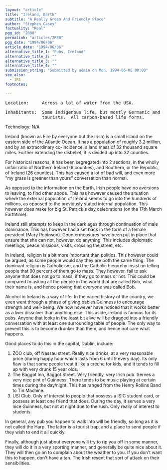 ```yaml
---
layout: "article"
title: "Ireland, Earth"
subtitle: "A Really Green And Friendly Place"
author: "Stephen Casey"
factuality: "Real"
pgg_id: "2R88"
permalink: "articles/2R88"
pgg_date: "1994/06/06"
article_date: "1994/06/06"
alternative_title_1: "Pubs, Ireland"
alternative_title_2: ""
alternative_title_3: ""
alternative_title_4: ""
submission_string: "Submitted by admin on Mon, 1994-06-06 00:00"
see_also:
  - 1R1
footnotes: 

---
```

<div>
<pre>
Location:     Across a lot of water from the USA.
</pre>
<pre>
Inhabitants:  Some indigenous life, but mostly Germanic and American
              tourists.  All carbon-based life forms.
</pre>
<p>Technology: N/A</p>
<p>Ireland (known as Eire by everyone but the Irish) is a small island on the eastern side of the Atlantic Ocean. It has a population of roughly 3.2 million, and by an extraordinary co-incidence, a land mass of 32 thousand square miles. Further extending the disbelief, it is divided up into 32 counties.</p>
<p>For historical reasons, it has been segregated into 2 sections, in the wholly unfair ratio of Northern Ireland (6 counties), and Southern, or the Republic, of Ireland (26 counties). This has caused a lot of bad will, and even more "my grass is greener than yours" conversation than normal.</p>
<p>As opposed to the information on the Earth, Irish people have no aversions to leaving, to find other abode. This has however caused the situation where the external population of Ireland seems to go into the hundreds of millions, as opposed to the previously stated internal population. This however does make for big St. Patrick's day celebrations (on the 17th March Earthtime).</p>
<p>Ireland still attempts to keep in the dark ages through continuation of male dominance. This has however had a set back in the form of a female president (Mary Robinson). Countermeasures have been put in place that ensure that she can not, however, do anything. This includes diplomatic meetings, peace missions, visits, crossing the street, etc.</p>
<p>In Ireland, religion is a bit more important than politics. This however could be argued, as some people would say they are both the same thing. The dominant religion is Catholicism, and the Catholic hierarchy insist on telling people that 90 percent of them go to mass. They however, fail to ask anyone that does not go to mass, if they go to mass or not. This could be compared to asking all the people in the world that are called Bob, what their name is, and hence proving that everyone was called Bob.</p>
<p>Alcohol in Ireland is a way of life. In the varied history of the country, we even went through a phase of giving babies Guinness to encourage strength and well-being. We now however have noticed that it works better as a liver dissolver than anything else. This aside, Ireland is famous for its pubs. Anyone that looks in the least bit alive will be dragged into a friendly conversation with at least one surrounding table of people. The only way to prevent this is to become drunker than them, and hence not care what happens.</p>
<p>Good places to do this in the capital, Dublin, include:</p>
<ol>
<li value="1">ZOO club, off Nassau street. Really nice drinks, at a very reasonable price (during happy hour which lasts from 6 until 9 every day). Its only flaw is that some people treat it like a creche for kids, and it tends to fill up with very drunk 15 year olds.</li>
<li value="2">The Baggot Inn, Baggot Street. Very friendly, very Irish pub. Serves a very nice pint of Guinness. There tends to be music playing at certain times during the day/night. This has ranged from the Henry Rollins Band to Tin Machine.</li>
<li value="3">USI Club. Only of interest to people that possess a ISIC student card, or possess at least one friend that does. During the day, it serves a very nice Guinness, but not at night due to the rush. Only really of interest to students.</li>
</ol>
<p>In general, any pub you happen to walk into will be friendly, so long as it is not called the Harp. The latter is a tourist trap, and a place to send people if they wish to end it all quickly.</p>
<p>Finally, although just about everyone will try to rip you off in some manner, they will do it in a very sporting manner, and generally be quite nice about it. They will then go on to complain about the weather to you. If you don't want this to happen, don't have a tan. The Irish resent that sort of attack on their sensibilities.</p>
</div>
